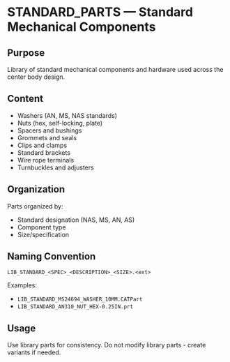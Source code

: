 # STANDARD_PARTS — Standard Mechanical Components

## Purpose

Library of standard mechanical components and hardware used across the center body design.

## Content

- Washers (AN, MS, NAS standards)
- Nuts (hex, self-locking, plate)
- Spacers and bushings
- Grommets and seals
- Clips and clamps
- Standard brackets
- Wire rope terminals
- Turnbuckles and adjusters

## Organization

Parts organized by:
- Standard designation (NAS, MS, AN, AS)
- Component type
- Size/specification

## Naming Convention

```
LIB_STANDARD_<SPEC>_<DESCRIPTION>_<SIZE>.<ext>
```

Examples:
- `LIB_STANDARD_MS24694_WASHER_10MM.CATPart`
- `LIB_STANDARD_AN310_NUT_HEX-0.25IN.prt`

## Usage

Use library parts for consistency. Do not modify library parts - create variants if needed.
